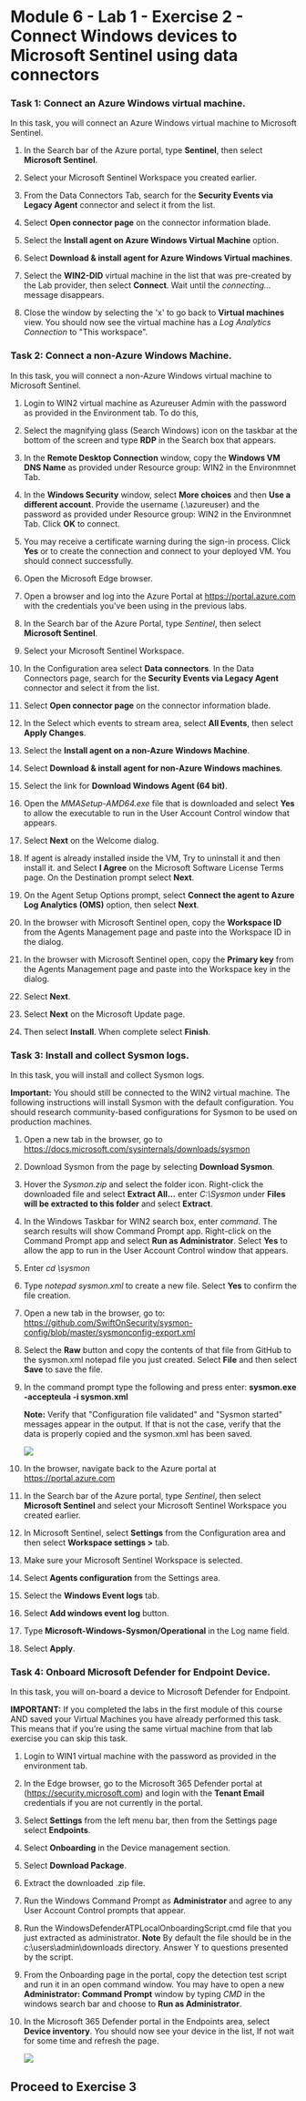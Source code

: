# Module 6 - Lab 1 - Exercise 2 - Connect Windows devices to Microsoft Sentinel using data connectors
 
### Task 1: Connect an Azure Windows virtual machine.

In this task, you will connect an Azure Windows virtual machine to Microsoft Sentinel.

1. In the Search bar of the Azure portal, type **Sentinel**, then select **Microsoft Sentinel**.

1. Select your Microsoft Sentinel Workspace you created earlier.

1. From the Data Connectors Tab, search for the **Security Events via Legacy Agent** connector and select it from the list.

1. Select **Open connector page** on the connector information blade.

1. Select the **Install agent on Azure Windows Virtual Machine** option.

1. Select **Download & install agent for Azure Windows Virtual machines**.

1. Select the **WIN2-DID** virtual machine in the list that was pre-created by the Lab provider, then select **Connect**. Wait until the *connecting...* message disappears.

1. Close the window by selecting the 'x' to go back to **Virtual machines** view. You should now see the virtual machine has a *Log Analytics Connection* to "This workspace".

### Task 2: Connect a non-Azure Windows Machine.

In this task, you will connect a non-Azure Windows virtual machine to Microsoft Sentinel.

1. Login to WIN2 virtual machine as Azureuser Admin with the password as provided in the Environment tab. To do this,

1. Select the magnifying glass (Search Windows) icon on the taskbar at the bottom of the screen and type **RDP** in the Search box that appears.

1. In the **Remote Desktop Connection** window, copy the **Windows VM DNS Name** as provided under Resource group: WIN2 in the Environmnet Tab.

1. In the **Windows Security** window, select **More choices** and then **Use a different account**. Provide the username (.\azureuser) and the password as provided under Resource group: WIN2 in the Environmnet Tab. Click **OK** to connect.

1. You may receive a certificate warning during the sign-in process. Click **Yes** or to create the connection and connect to your deployed VM. You should connect successfully.

1. Open the Microsoft Edge browser.

1. Open a browser and log into the Azure Portal at https://portal.azure.com with the credentials you've been using in the previous labs.

1. In the Search bar of the Azure Portal, type *Sentinel*, then select **Microsoft Sentinel**.

1. Select your Microsoft Sentinel Workspace.

1. In the Configuration area select **Data connectors**. In the Data Connectors page, search for the **Security Events via Legacy Agent** connector and select it from the list.

1. Select **Open connector page** on the connector information blade.

1. In the Select which events to stream area, select **All Events**, then select **Apply Changes**.

1. Select the **Install agent on a non-Azure Windows Machine**.

1. Select **Download & install agent for non-Azure Windows machines**. 

1. Select the link for **Download Windows Agent (64 bit)**.

1. Open the *MMASetup-AMD64.exe* file that is downloaded and select **Yes** to allow the executable to run in the User Account Control window that appears.

1. Select **Next** on the Welcome dialog.

1. If agent is already installed inside the VM, Try to uninstall it and then install it. and  Select **I Agree** on the Microsoft Software License Terms page.  On the Destination prompt select **Next**.

1. On the Agent Setup Options prompt, select **Connect the agent to Azure Log Analytics (OMS)** option, then select **Next**.

1. In the browser with Microsoft Sentinel open, copy the **Workspace ID** from the Agents Management page and paste into the Workspace ID in the dialog. 

1. In the browser with Microsoft Sentinel open, copy the **Primary key** from the Agents Management page and paste into the Workspace key in the dialog. 

1. Select **Next**.

1. Select **Next** on the Microsoft Update page.

1. Then select **Install**.  When complete select **Finish**.


### Task 3: Install and collect Sysmon logs.

In this task, you will install and collect Sysmon logs.

   **Important:** You should still be connected to the WIN2 virtual machine. The following instructions will install Sysmon with the default configuration. You should research community-based configurations for Sysmon to be used on production machines.

1. Open a new tab in the browser, go to https://docs.microsoft.com/sysinternals/downloads/sysmon

1. Download Sysmon from the page by selecting **Download Sysmon**.

1. Hover the *Sysmon.zip* and select the folder icon. Right-click the downloaded file and select **Extract All...** enter *C:\Sysmon* under **Files will be extracted to this folder** and select **Extract**. 

1. In the Windows Taskbar for WIN2 search box, enter *command*.  The search results will show Command Prompt app.  Right-click on the Command Prompt app and select **Run as Administrator**.  Select **Yes** to allow the app to run in the User Account Control window that appears.

1. Enter *cd \sysmon*

1. Type *notepad sysmon.xml* to create a new file. Select **Yes** to confirm the file creation.

1. Open a new tab in the browser, go to: https://github.com/SwiftOnSecurity/sysmon-config/blob/master/sysmonconfig-export.xml

1. Select the **Raw** button and copy the contents of that file from GitHub to the sysmon.xml notepad file you just created. Select **File** and then select **Save** to save the file.

1. In the command prompt type the following and press enter:
    **sysmon.exe -accepteula -i sysmon.xml**

    **Note:**  Verify that "Configuration file validated" and "Sysmon started" messages appear in the output. If that is not the case, verify that the data is properly copied and the sysmon.xml has been saved.

    ![](../Media/s2.png)

1. In the browser, navigate back to the Azure portal at https://portal.azure.com 

1. In the Search bar of the Azure portal, type *Sentinel*, then select **Microsoft Sentinel** and select your Microsoft Sentinel Workspace you created earlier.

1. In Microsoft Sentinel, select **Settings** from the Configuration area and then select **Workspace settings >** tab.

1. Make sure your Microsoft Sentinel Workspace is selected.

1. Select **Agents configuration** from the Settings area.

1. Select the **Windows Event logs** tab.

1. Select **Add windows event log** button.

1. Type **Microsoft-Windows-Sysmon/Operational** in the Log name field.

1. Select **Apply**.


### Task 4: Onboard Microsoft Defender for Endpoint Device.

In this task, you will on-board a device to Microsoft Defender for Endpoint.

   **IMPORTANT:** If you completed the labs in the first module of this course AND saved your Virtual Machines you have already performed this task. This means that if you’re using the same virtual machine from that lab exercise you can skip this task.

1. Login to WIN1 virtual machine with the password as provided in the environment tab.  

1. In the Edge browser, go to the Microsoft 365 Defender portal at (https://security.microsoft.com) and login with the **Tenant Email** credentials if you are not currently in the portal.

1. Select **Settings** from the left menu bar, then from the Settings page select **Endpoints**.

1. Select **Onboarding** in the Device management section.

1. Select **Download Package**.

1. Extract the downloaded .zip file.

1. Run the Windows Command Prompt as **Administrator** and agree to any User Account Control prompts that appear.

1. Run the WindowsDefenderATPLocalOnboardingScript.cmd file that you just extracted as administrator. **Note** By default the file should be in the c:\users\admin\downloads directory. Answer Y to questions presented by the script. 

1. From the Onboarding page in the portal, copy the detection test script and run it in an open command window.  You may have to open a new **Administrator: Command Prompt** window by typing *CMD* in the windows search bar and choose to **Run as Administrator**.

1. In the Microsoft 365 Defender portal in the Endpoints area, select **Device inventory**. You should now see your device in the list, If not wait for some time and refresh the page.

    ![](../Media/di11.png)

## Proceed to Exercise 3
